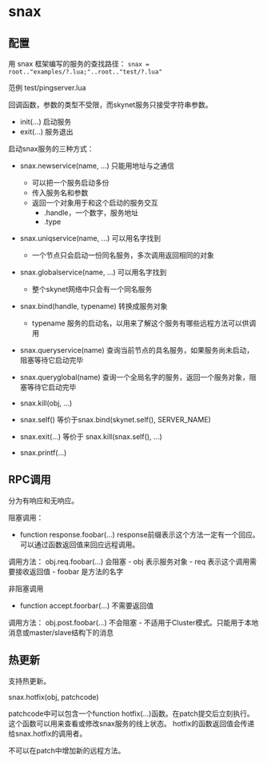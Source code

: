 # snax

## 配置

用 snax 框架编写的服务的查找路径：
`snax = root.."examples/?.lua;"..root.."test/?.lua"`


范例
test/pingserver.lua

回调函数，参数的类型不受限，而skynet服务只接受字符串参数。
* init(...)    启动服务
* exit(...)    服务退出

启动snax服务的三种方式：
* snax.newservice(name, ...)        只能用地址与之通信
    - 可以把一个服务启动多份
    - 传入服务名和参数
    - 返回一个对象用于和这个启动的服务交互  
        - .handle，一个数字，服务地址
        - .type
* snax.uniqservice(name, ...)       可以用名字找到
    - 一个节点只会启动一份同名服务，多次调用返回相同的对象
* snax.globalservice(name, ...)     可以用名字找到
    - 整个skynet网络中只会有一个同名服务

* snax.bind(handle, typename) 转换成服务对象
    - typename 服务的启动名，以用来了解这个服务有哪些远程方法可以供调用

* snax.queryservice(name) 查询当前节点的具名服务，如果服务尚未启动，阻塞等待它启动完毕
* snax.queryglobal(name) 查询一个全局名字的服务，返回一个服务对象，阻塞等待它启动完毕
* snax.kill(obj, ...)
* snax.self()   等价于snax.bind(skynet.self(), SERVER_NAME)
* snax.exit(...) 等价于 snax.kill(snax.self(), ...)
* snax.printf(...)


## RPC调用

分为有响应和无响应。

阻塞调用：
* function response.foobar(...) response前缀表示这个方法一定有一个回应。可以通过函数返回值来回应远程调用。

调用方法：
obj.req.foobar(...) 会阻塞
    - obj 表示服务对象
    - req 表示这个调用需要接收返回值
    - foobar 是方法的名字

非阻塞调用
* function accept.foorbar(...) 不需要返回值

调用方法：
obj.post.foobar(...) 不会阻塞
    - 不适用于Cluster模式。只能用于本地消息或master/slave结构下的消息


## 热更新
支持热更新。

snax.hotfix(obj, patchcode)

patchcode中可以包含一个function hotfix(...)函数。在patch提交后立刻执行。这个函数可以用来查看或修改snax服务的线上状态。
hotfix的函数返回值会传递给snax.hotfix的调用者。

不可以在patch中增加新的远程方法。


